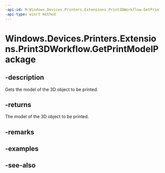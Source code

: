 ----api-id: M:Windows.Devices.Printers.Extensions.Print3DWorkflow.GetPrintModelPackage
-api-type: winrt method
---<!-- Method syntaxpublic object GetPrintModelPackage()--># Windows.Devices.Printers.Extensions.Print3DWorkflow.GetPrintModelPackage## -descriptionGets the model of the 3D object to be printed.## -returnsThe model of the 3D object to be printed.## -remarks## -examples## -see-also